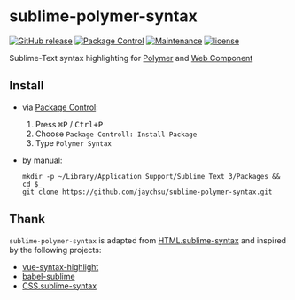 sublime-polymer-syntax
======

[![GitHub release](https://img.shields.io/github/release/jaychsu/sublime-polymer-syntax.svg)](https://github.com/jaychsu/sublime-polymer-syntax/releases)
[![Package Control](https://img.shields.io/packagecontrol/dd/PolymerSyntax.svg)](https://packagecontrol.io/packages/PolymerSyntax)
[![Maintenance](https://img.shields.io/maintenance/yes/2017.svg)](https://github.com/jaychsu/sublime-polymer-syntax)
[![license](https://img.shields.io/github/license/jaychsu/sublime-polymer-syntax.svg)](https://github.com/jaychsu/sublime-polymer-syntax/blob/master/LICENSE)

Sublime-Text syntax highlighting for 
[Polymer](https://www.polymer-project.org/)
and
[Web Component](https://developer.mozilla.org/en-US/docs/Web/Web_Components)

## Install

- via [Package Control](https://packagecontrol.io/installation): 

    1. Press <kbd>⌘P</kbd> / <kbd>Ctrl+P</kbd>
    2. Choose `Package Controll: Install Package`
    3. Type `Polymer Syntax`

- by manual: 

    ```shell
    mkdir -p ~/Library/Application Support/Sublime Text 3/Packages && cd $_
    git clone https://github.com/jaychsu/sublime-polymer-syntax.git
    ```

## Thank

`sublime-polymer-syntax` is adapted from 
[HTML.sublime-syntax](https://github.com/sublimehq/Packages/blob/master/HTML/HTML.sublime-syntax) 
and inspired by the following projects:

- [vue-syntax-highlight](https://github.com/vuejs/vue-syntax-highlight)
- [babel-sublime](https://github.com/babel/babel-sublime)
- [CSS.sublime-syntax](https://github.com/sublimehq/Packages/blob/master/CSS/CSS.sublime-syntax)
